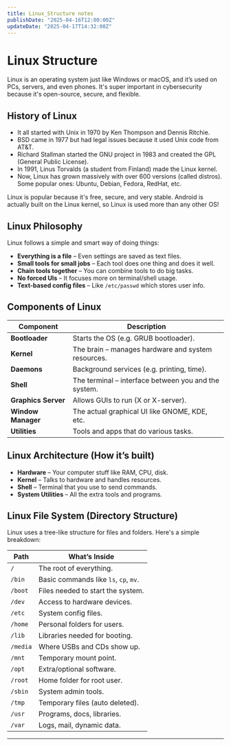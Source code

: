 ```yaml
---
title: Linux_Structure notes
publishDate: "2025-04-16T12:00:00Z"
updateDate: "2025-04-17T14:32:00Z"
---
```



# Linux Structure 

Linux is an operating system just like Windows or macOS, and it’s used on PCs, servers, and even phones. It's super important in cybersecurity because it's open-source, secure, and flexible.

## History of Linux

- It all started with Unix in 1970 by Ken Thompson and Dennis Ritchie.
- BSD came in 1977 but had legal issues because it used Unix code from AT&T.
- Richard Stallman started the GNU project in 1983 and created the GPL (General Public License).
- In 1991, Linus Torvalds (a student from Finland) made the Linux kernel.
- Now, Linux has grown massively with over 600 versions (called distros). Some popular ones: Ubuntu, Debian, Fedora, RedHat, etc.

Linux is popular because it's free, secure, and very stable. Android is actually built on the Linux kernel, so Linux is used more than any other OS!

## Linux Philosophy

Linux follows a simple and smart way of doing things:

- **Everything is a file** – Even settings are saved as text files.
- **Small tools for small jobs** – Each tool does one thing and does it well.
- **Chain tools together** – You can combine tools to do big tasks.
- **No forced UIs** – It focuses more on terminal/shell usage.
- **Text-based config files** – Like `/etc/passwd` which stores user info.

## Components of Linux

| Component      | Description |
|----------------|-------------|
| **Bootloader** | Starts the OS (e.g. GRUB bootloader). |
| **Kernel** | The brain – manages hardware and system resources. |
| **Daemons** | Background services (e.g. printing, time). |
| **Shell** | The terminal – interface between you and the system. |
| **Graphics Server** | Allows GUIs to run (X or X-server). |
| **Window Manager** | The actual graphical UI like GNOME, KDE, etc. |
| **Utilities** | Tools and apps that do various tasks. |

## Linux Architecture (How it’s built)

- **Hardware** – Your computer stuff like RAM, CPU, disk.
- **Kernel** – Talks to hardware and handles resources.
- **Shell** – Terminal that you use to send commands.
- **System Utilities** – All the extra tools and programs.

##  Linux File System (Directory Structure)

Linux uses a tree-like structure for files and folders. Here's a simple breakdown:

| Path | What’s Inside |
|------|---------------|
| `/` | The root of everything. |
| `/bin` | Basic commands like `ls`, `cp`, `mv`. |
| `/boot` | Files needed to start the system. |
| `/dev` | Access to hardware devices. |
| `/etc` | System config files. |
| `/home` | Personal folders for users. |
| `/lib` | Libraries needed for booting. |
| `/media` | Where USBs and CDs show up. |
| `/mnt` | Temporary mount point. |
| `/opt` | Extra/optional software. |
| `/root` | Home folder for root user. |
| `/sbin` | System admin tools. |
| `/tmp` | Temporary files (auto deleted). |
| `/usr` | Programs, docs, libraries. |
| `/var` | Logs, mail, dynamic data. |

---
